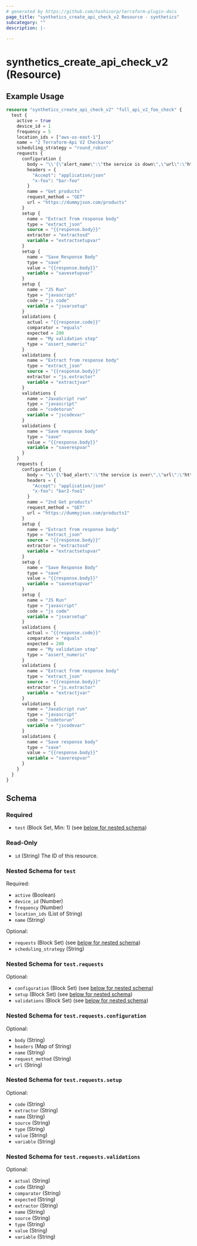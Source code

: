 ```yaml
---
# generated by https://github.com/hashicorp/terraform-plugin-docs
page_title: "synthetics_create_api_check_v2 Resource - synthetics"
subcategory: ""
description: |-
  
---
```


# synthetics_create_api_check_v2 (Resource)



## Example Usage

```terraform
resource "synthetics_create_api_check_v2" "full_api_v2_foo_check" {
  test {
    active = true
    device_id = 1  
    frequency = 5
    location_ids = ["aws-us-east-1"]
    name = "2 Terraform-Api V2 Checkaroo"
    scheduling_strategy = "round_robin"
    requests {
      configuration {
        body = "\\'{\"alert_name\":\"the service is down\",\"url\":\"https://foo.com/bar\"}\\'\n"
        headers = {
          "Accept": "application/json"
          "x-foo": "bar-foo"
        }
        name = "Get products"
        request_method = "GET"
        url = "https://dummyjson.com/products"
      }
      setup {
        name = "Extract from response body"
        type = "extract_json"
        source = "{{response.body}}"
        extractor = "extractosd"
        variable = "extractsetupvar"
      }
      setup {
        name = "Save Response Body"
        type = "save"
        value = "{{response.body}}"
        variable = "savesetupvar"
      }
      setup {
        name = "JS Run"
        type = "javascript"
        code = "js code"
        variable = "jsvarsetup"
      }
      validations {
        actual = "{{response.code}}"
        comparator = "equals"
        expected = 200
        name = "My validation step"
        type = "assert_numeric"
      }
      validations {
        name = "Extract from response body"
        type = "extract_json"
        source = "{{response.body}}"
        extractor = "js.extractor"
        variable = "extractjvar"
      }
      validations {
        name = "JavaScript run"
        type = "javascript"
        code = "codetorun"
        variable = "jscodevar"
      }
      validations {
        name = "Save response body"
        type = "save"
        value = "{{response.body}}"
        variable = "saverespvar"
      }
    }
    requests {
      configuration {
        body = "\\'{\"bad_alert\":\"the service is over\",\"url\":\"https://foo2.com/bar\"}\\'\n"
        headers = {
          "Accept": "application/json"
          "x-foo": "bar2-foo1"
        }
        name = "2nd Get products"
        request_method = "GET"
        url = "https://dummyjson.com/products1"
      }
      setup {
        name = "Extract from response body"
        type = "extract_json"
        source = "{{response.body}}"
        extractor = "extractosd"
        variable = "extractsetupvar"
      }
      setup {
        name = "Save Response Body"
        type = "save"
        value = "{{response.body}}"
        variable = "savesetupvar"
      }
      setup {
        name = "JS Run"
        type = "javascript"
        code = "js code"
        variable = "jsvarsetup"
      }
      validations {
        actual = "{{response.code}}"
        comparator = "equals"
        expected = 200
        name = "My validation step"
        type = "assert_numeric"
      }
      validations {
        name = "Extract from response body"
        type = "extract_json"
        source = "{{response.body}}"
        extractor = "js.extractor"
        variable = "extractjvar"
      }
      validations {
        name = "JavaScript run"
        type = "javascript"
        code = "codetorun"
        variable = "jscodevar"
      }
      validations {
        name = "Save response body"
        type = "save"
        value = "{{response.body}}"
        variable = "saverespvar"
      }
    }
  }
}
```

<!-- schema generated by tfplugindocs -->
## Schema

### Required

- `test` (Block Set, Min: 1) (see [below for nested schema](#nestedblock--test))

### Read-Only

- `id` (String) The ID of this resource.

<a id="nestedblock--test"></a>
### Nested Schema for `test`

Required:

- `active` (Boolean)
- `device_id` (Number)
- `frequency` (Number)
- `location_ids` (List of String)
- `name` (String)

Optional:

- `requests` (Block Set) (see [below for nested schema](#nestedblock--test--requests))
- `scheduling_strategy` (String)

<a id="nestedblock--test--requests"></a>
### Nested Schema for `test.requests`

Optional:

- `configuration` (Block Set) (see [below for nested schema](#nestedblock--test--requests--configuration))
- `setup` (Block Set) (see [below for nested schema](#nestedblock--test--requests--setup))
- `validations` (Block Set) (see [below for nested schema](#nestedblock--test--requests--validations))

<a id="nestedblock--test--requests--configuration"></a>
### Nested Schema for `test.requests.configuration`

Optional:

- `body` (String)
- `headers` (Map of String)
- `name` (String)
- `request_method` (String)
- `url` (String)


<a id="nestedblock--test--requests--setup"></a>
### Nested Schema for `test.requests.setup`

Optional:

- `code` (String)
- `extractor` (String)
- `name` (String)
- `source` (String)
- `type` (String)
- `value` (String)
- `variable` (String)


<a id="nestedblock--test--requests--validations"></a>
### Nested Schema for `test.requests.validations`

Optional:

- `actual` (String)
- `code` (String)
- `comparator` (String)
- `expected` (String)
- `extractor` (String)
- `name` (String)
- `source` (String)
- `type` (String)
- `value` (String)
- `variable` (String)


